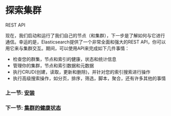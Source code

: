 # 探索集群


REST API

现在，我们启动和运行了我们自己的节点（和集群），下一步是了解如何与它进行通信。幸运的是，Elasticsearch提供了一个非常全面和强大的REST API，你可以用它来与集群交互。期间，可以使用API来完成如下几件事情：
- 检查您的群集，节点和索引的健康，状态和统计信息
- 管理你的集群，节点和索引数据和元数据
- 执行CRUD(创建，读取，更新和删除)，并针对您的索引搜索进行操作
- 执行高级搜索操作，如分页，排序，筛选，脚本，聚合，还有许多其他的事情

### 上一节: [安装](installation.md)
### 下一节: [集群的健康状态](cluster-health.md)